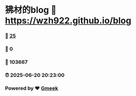 # 狒材的blog :link: https://wzh922.github.io/blog 
### :page_facing_up: [25](https://wzh922.github.io/blog/tag.html) 
### :speech_balloon: 0 
### :hibiscus: 103667 
### :alarm_clock: 2025-06-20 20:23:00 
### Powered by :heart: [Gmeek](https://github.com/Meekdai/Gmeek)
